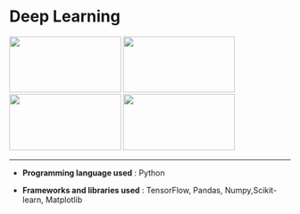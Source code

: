 # **Deep Learning**

<img src="https://www.gstatic.com/devrel-devsite/prod/v8332a5cec2b627575422eb634078b4a9892f3eac6f9006e54b6e9bbf0bfda91f/tensorflow/images/lockup.svg" height="100" width="200"/> <img src="https://matplotlib.org/_static/logo_light.svg" height="100" width="200"/> <img src="https://scikit-learn.org/stable/_static/scikit-learn-logo-small.png" height="100" width="200"/> <img src ="https://numpy.org/images/logo.svg" width="200" height="100"/>



---

- **Programming language used** : Python

- **Frameworks and libraries used** : TensorFlow, Pandas, Numpy,Scikit-learn, Matplotlib

